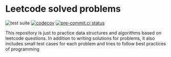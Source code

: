 # Leetcode solved problems

![test suite](https://github.com/rehmanis/leetcode/actions/workflows/tests.yml/badge.svg) [![codecov](https://codecov.io/gh/rehmanis/leetcode/branch/main/graph/badge.svg?token=ClJ7h7BfIl)](https://codecov.io/gh/rehmanis/leetcode) [![pre-commit.ci status](https://results.pre-commit.ci/badge/github/rehmanis/leetcode/main.svg)](https://results.pre-commit.ci/latest/github/rehmanis/leetcode/main)


This repository is just to practice data structures and algorithms based on leetcode questions. In addition to writing
solutions for problems, it also includes small test cases for each problem and tries to follow best practices of programming
